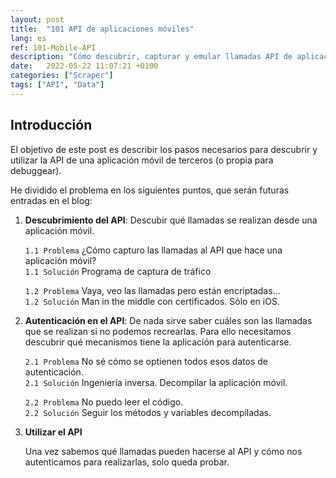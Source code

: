 ```yaml
---
layout: post
title:  "101 API de aplicaciones móviles"
lang: es
ref: 101-Mobile-API
description: "Cómo descubrir, capturar y emular llamadas API de aplicaciones móviles."
date:   2022-05-22 11:07:21 +0100
categories: ["Scraper"]
tags: ["API", "Data"]
---
```


## Introducción
El objetivo de este post es describir los pasos necesarios para descubrir y utilizar la API de una aplicación móvil de terceros (o propia para debuggear).

He dividido el problema en los siguientes puntos, que serán futuras entradas en el blog:

1. **Descubrimiento del API**: Descubir qué llamadas se realizan desde una aplicación móvil.

    `1.1 Problema` ¿Cómo capturo las llamadas al API que hace una aplicación móvil?\
    `1.1 Solución` Programa de captura de tráfico
    
    `1.2 Problema` Vaya, veo las llamadas pero están encriptadas...\
    `1.2 Solución` Man in the middle con certificados. Sólo en iOS.
        
2. **Autenticación en el API**: De nada sirve saber cuáles son las llamadas que se realizan si no podemos recrearlas. Para ello necesitamos descubrir qué mecanismos tiene la aplicación para autenticarse.
    
    `2.1 Problema` No sé cómo se optienen todos esos datos de autenticación.\
    `2.1 Solución` Ingeniería inversa. Decompilar la aplicación móvil.
    
    `2.2 Problema` No puedo leer el código.\
    `2.2 Solución` Seguir los métodos y variables decompiladas.

3. **Utilizar el API**

    Una vez sabemos qué llamadas pueden hacerse al API y cómo nos autenticamos para realizarlas, solo queda probar.

